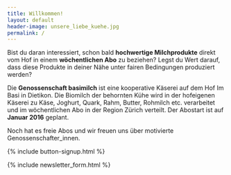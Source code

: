 ```yaml
---
title: Willkommen!
layout: default
header-image: unsere_liebe_kuehe.jpg
permalink: /
---
```


Bist du daran interessiert, schon bald **hochwertige Milchprodukte**
direkt vom Hof in einem **wöchentlichen Abo** zu beziehen? Legst du
Wert darauf, dass diese Produkte in deiner Nähe unter fairen
Bedingungen produziert werden?

Die **Genossenschaft basimilch** ist eine kooperative Käserei auf dem
Hof Im Basi in Dietikon. Die Biomilch der behornten Kühe wird in der
hofeigenen Käserei zu Käse, Joghurt, Quark, Rahm, Butter, Rohmilch
etc. verarbeitet und im wöchentlichen Abo in der Region Zürich
verteilt. Der Abostart ist auf **Januar 2016** geplant.

Noch hat es freie Abos und wir freuen uns über motivierte Genossenschafter_innen.

{% include button-signup.html %}

{% include newsletter_form.html %}
